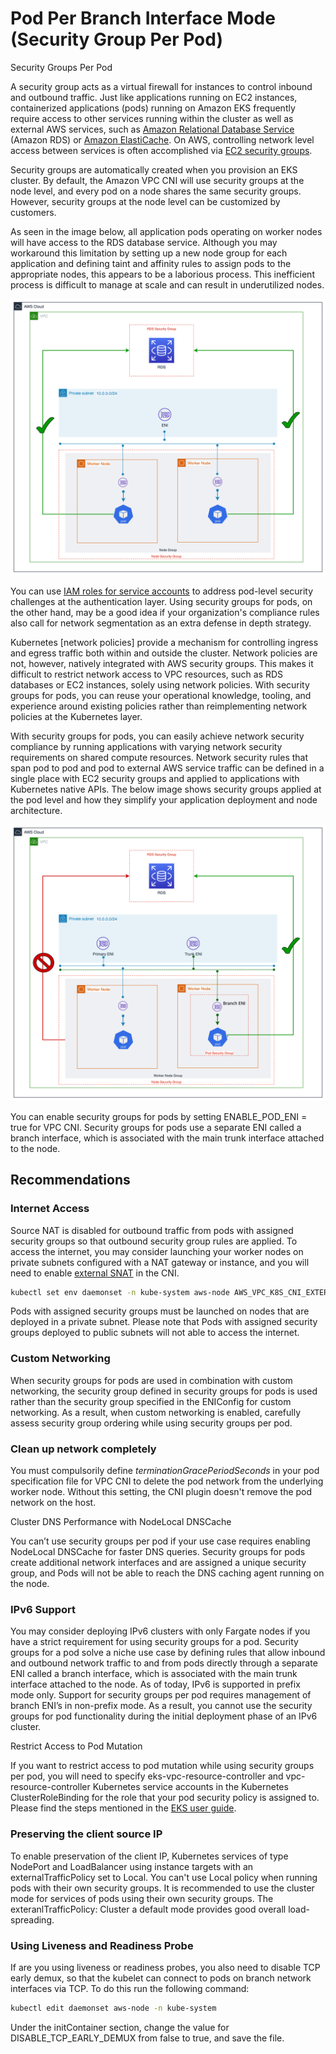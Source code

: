 # Pod Per Branch Interface Mode (Security Group Per Pod)

Security Groups Per Pod

A security group acts as a virtual firewall for instances to control inbound and outbound traffic. Just like applications running on EC2 instances, containerized applications (pods) running on Amazon EKS frequently require access to other services running within the cluster as well as external AWS services, such as [Amazon Relational Database Service](https://aws.amazon.com/rds/) (Amazon RDS) or [Amazon ElastiCache](https://aws.amazon.com/elasticache/). On AWS, controlling network level access between services is often accomplished via [EC2 security groups](https://docs.aws.amazon.com/vpc/latest/userguide/VPC_SecurityGroups.html).

Security groups are automatically created when you provision an EKS cluster. By default, the Amazon VPC CNI will use security groups at the node level, and every pod on a node shares the same security groups. However, security groups at the node level can be customized by customers.

As seen in the image below, all application pods operating on worker nodes will have access to the RDS database service. Although you may workaround this limitation by setting up a new node group for each application and defining taint and affinity rules to assign pods to the appropriate nodes, this appears to be a laborious process. This inefficient process is difficult to manage at scale and can result in underutilized nodes.

![sgp1](../images/sgp1.png)

You can use [IAM roles for service accounts](https://docs.aws.amazon.com/eks/latest/userguide/iam-roles-for-service-accounts.html) to address pod-level security challenges at the authentication layer. Using security groups for pods, on the other hand, may be a good idea if your organization's compliance rules also call for network segmentation as an extra defense in depth strategy.

Kubernetes [network policies] provide a mechanism for controlling ingress and egress traffic both within and outside the cluster. Network policies are not, however, natively integrated with AWS security groups. This makes it difficult to restrict network access to VPC resources, such as RDS databases or EC2 instances, solely using network policies. With security groups for pods, you can reuse your operational knowledge, tooling, and experience around existing policies rather than reimplementing network policies at the Kubernetes layer.

With security groups for pods, you can easily achieve network security compliance by running applications with varying network security requirements on shared compute resources. Network security rules that span pod to pod and pod to external AWS service traffic can be defined in a single place with EC2 security groups and applied to applications with Kubernetes native APIs. The below image shows security groups applied at the pod level and how they simplify your application deployment and node architecture.

![sgp2](../images/sgp2.png)

You can enable security groups for pods by setting ENABLE_POD_ENI = true for VPC CNI. Security groups for pods use a separate ENI called a branch interface, which is associated with the main trunk interface attached to the node.

## Recommendations

### Internet Access

Source NAT is disabled for outbound traffic from pods with assigned security groups so that outbound security group rules are applied.  To access the internet, you may consider launching your worker nodes on private subnets configured with a NAT gateway or instance, and you will need to enable [external SNAT](https://docs.aws.amazon.com/eks/latest/userguide/external-snat.html) in the CNI.

```bash
kubectl set env daemonset -n kube-system aws-node AWS_VPC_K8S_CNI_EXTERNALSNAT=true
```

Pods with assigned security groups must be launched on nodes that are deployed in a private subnet. Please note that Pods with assigned security groups deployed to public subnets will not able to access the internet.

### Custom Networking

When security groups for pods are used in combination with custom networking, the security group defined in security groups for pods is used rather than the security group specified in the ENIConfig for custom networking. As a result, when custom networking is enabled, carefully assess security group ordering while using security groups per pod.

### Clean up network completely

You must compulsorily define *terminationGracePeriodSeconds* in your pod specification file for VPC CNI to delete the pod network from the underlying worker node. Without this setting, the CNI plugin doesn't remove the pod network on the host. 

Cluster DNS Performance with NodeLocal DNSCache

You can’t use security groups per pod if your use case requires enabling NodeLocal DNSCache for faster DNS queries. Security groups for pods create additional network interfaces and are assigned a unique security group, and Pods will not be able to reach the DNS caching agent running on the node.

### IPv6 Support

You may consider deploying IPv6 clusters with only Fargate nodes if you have a strict requirement for using security groups for a pod. Security groups for a pod solve a niche use case by defining rules that allow inbound and outbound network traffic to and from pods directly through a separate ENI called a branch interface, which is associated with the main trunk interface attached to the node. As of today, IPv6 is supported in prefix mode only. Support for security groups per pod requires management of branch ENI’s in non-prefix mode. As a result, you cannot use the security groups for pod functionality during the initial deployment phase of an IPv6 cluster. 

Restrict Access to Pod Mutation

If you want to restrict access to pod mutation while using security groups per pod, you will need to specify eks-vpc-resource-controller and vpc-resource-controller Kubernetes service accounts in the Kubernetes ClusterRoleBinding for the role that your pod security policy is assigned to. Please find the steps mentioned in the [EKS user guide](https://docs.aws.amazon.com/eks/latest/userguide/security-groups-for-pods.html).  

### Preserving the client source IP

To enable preservation of the client IP, Kubernetes services of type NodePort and LoadBalancer using instance targets with an externalTrafficPolicy set to Local. You can't use Local policy when running pods with their own security groups. It is recommended to use the cluster mode for services of pods using their own security groups. The exteranlTrafficPolicy: Cluster a default mode provides good overall load-spreading.

### Using Liveness and Readiness Probe

If are you using liveness or readiness probes, you also need to disable TCP early demux, so that the kubelet can connect to pods on branch network interfaces via TCP. To do this run the following command:

```sh
kubectl edit daemonset aws-node -n kube-system
```

Under the initContainer section, change the value for DISABLE_TCP_EARLY_DEMUX from false to true, and save the file.
